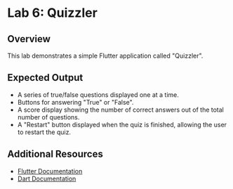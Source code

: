# Lab 6: Quizzler

## Overview

This lab demonstrates a simple Flutter application called "Quizzler".

## Expected Output

- A series of true/false questions displayed one at a time.
- Buttons for answering "True" or "False".
- A score display showing the number of correct answers out of the total number of questions.
- A "Restart" button displayed when the quiz is finished, allowing the user to restart the quiz.

## Additional Resources

- [Flutter Documentation](https://flutter.dev/docs)
- [Dart Documentation](https://dart.dev/guides)
